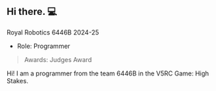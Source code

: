 ## Hi there. 💻


Royal Robotics 6446B 2024-25 
- Role: Programmer
> Awards:
 > Judges Award
 
Hi! I am a programmer from the team 6446B in the V5RC Game: High Stakes.

